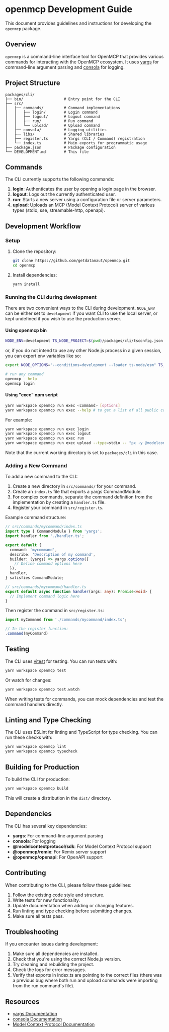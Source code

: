 # openmcp Development Guide

This document provides guidelines and instructions for developing the `openmcp` package.

## Overview

`openmcp` is a command-line interface tool for OpenMCP that provides various commands for interacting with the OpenMCP ecosystem. It uses [yargs](https://yargs.js.org/) for command-line argument parsing and [consola](https://github.com/unjs/consola) for logging.

## Project Structure

```
packages/cli/
├── bin/                  # Entry point for the CLI
├── src/
│   ├── commands/         # Command implementations
│   │   ├── login/        # Login command
│   │   ├── logout/       # Logout command
│   │   ├── run/          # Run command
│   │   └── upload/       # Upload command
│   ├── consola/          # Logging utilities
│   ├── libs/             # Shared libraries
│   ├── register.ts       # Yargs (CLI / Command) registration
│   └── index.ts          # Main exports for programmatic usage
├── package.json          # Package configuration
└── DEVELOPMENT.md        # This file
```

## Commands

The CLI currently supports the following commands:

1. **login**: Authenticates the user by opening a login page in the browser.
2. **logout**: Logs out the currently authenticated user.
3. **run**: Starts a new server using a configuration file or server parameters.
4. **upload**: Uploads an MCP (Model Context Protocol) server of various types (stdio, sse, streamable-http, openapi).

## Development Workflow

### Setup

1. Clone the repository:
   ```bash
   git clone https://github.com/getdatanaut/openmcp.git
   cd openmcp
   ```

2. Install dependencies:
   ```bash
   yarn install
   ```

### Running the CLI during development

There are two convenient ways to the CLI during development.
`NODE_ENV` can be either set to `development` if you want CLI to use the local server, or kept undefined if you wish to use the production server.

#### Using openmcp bin

```bash
NODE_ENV=development TS_NODE_PROJECT=$(pwd)/packages/cli/tsconfig.json NODE_OPTIONS="--conditions=development --loader ts-node/esm" openmcp login
```

or, if you do not intend to use any other Node.js process in a given session, you can export env variables like so:

```bash
export NODE_OPTIONS="--conditions=development --loader ts-node/esm" TS_NODE_PROJECT=$(pwd)/packages/cli/tsconfig.json NODE_ENV=development

# run any command
openmcp --help
openmcp login
```

#### Using "exec" npm script 

```bash
yarn workspace openmcp run exec <command> [options]
yarn workspace openmcp run exec --help # to get a list of all public commands
```

For example:

```bash
yarn workspace openmcp run exec login
yarn workspace openmcp run exec logout
yarn workspace openmcp run exec run
yarn workspace openmcp run exec upload --type=stdio -- "px -y @modelcontextprotocol/server-filesystem /Users/jakub/Desktop"
```

Note that the current working directory is set to `packages/cli` in this case.

### Adding a New Command

To add a new command to the CLI:

1. Create a new directory in `src/commands/` for your command.
2. Create an `index.ts` file that exports a yargs CommandModule.
3. For complex commands, separate the command definition from the implementation by creating a `handler.ts` file.
4. Register your command in `src/register.ts`.

Example command structure:

```typescript
// src/commands/mycommand/index.ts
import type { CommandModule } from 'yargs';
import handler from './handler.ts';

export default {
  command: 'mycommand',
  describe: 'Description of my command',
  builder: (yargs) => yargs.options({
    // Define command options here
  }),
  handler,
} satisfies CommandModule;
```

```typescript
// src/commands/mycommand/handler.ts
export default async function handler(args: any): Promise<void> {
  // Implement command logic here
}
```

Then register the command in `src/register.ts`:

```typescript
import myCommand from './commands/mycommand/index.ts';

// In the register function:
.command(myCommand)
```

## Testing

The CLI uses [vitest](https://vitest.dev/) for testing. You can run tests with:

```bash
yarn workspace openmcp test
```

Or watch for changes:

```bash
yarn workspace openmcp test.watch
```

When writing tests for commands, you can mock dependencies and test the command handlers directly.

## Linting and Type Checking

The CLI uses ESLint for linting and TypeScript for type checking. You can run these checks with:

```bash
yarn workspace openmcp lint
yarn workspace openmcp typecheck
```

## Building for Production

To build the CLI for production:

```bash
yarn workspace openmcp build
```

This will create a distribution in the `dist/` directory.

## Dependencies

The CLI has several key dependencies:

- **yargs**: For command-line argument parsing
- **consola**: For logging
- **@modelcontextprotocol/sdk**: For Model Context Protocol support
- **@openmcp/remix**: For Remix server support
- **@openmcp/openapi**: For OpenAPI support

## Contributing

When contributing to the CLI, please follow these guidelines:

1. Follow the existing code style and structure.
2. Write tests for new functionality.
3. Update documentation when adding or changing features.
4. Run linting and type checking before submitting changes.
5. Make sure all tests pass.

## Troubleshooting

If you encounter issues during development:

1. Make sure all dependencies are installed.
2. Check that you're using the correct Node.js version.
3. Try cleaning and rebuilding the project.
4. Check the logs for error messages.
5. Verify that exports in index.ts are pointing to the correct files (there was a previous bug where both run and upload commands were importing from the run command's file).

## Resources

- [yargs Documentation](https://yargs.js.org/)
- [consola Documentation](https://github.com/unjs/consola)
- [Model Context Protocol Documentation](https://modelcontextprotocol.ai/)
